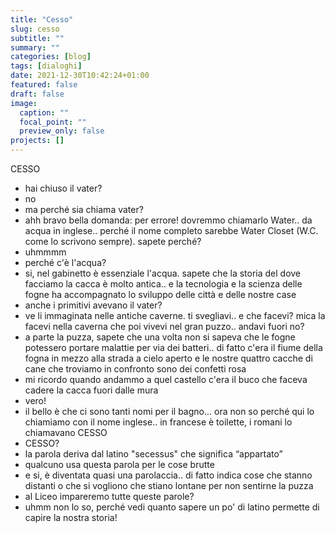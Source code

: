 ```yaml
---
title: "Cesso"
slug: cesso
subtitle: ""
summary: ""
categories: [blog]
tags: [dialoghi]
date: 2021-12-30T10:42:24+01:00
featured: false
draft: false
image:
  caption: ""
  focal_point: ""
  preview_only: false
projects: []
---
```


CESSO
- hai chiuso il vater?
- no
- ma perché sia chiama vater?
- ahh bravo bella domanda: per errore! dovremmo chiamarlo Water.. da acqua in inglese.. perché il nome completo sarebbe Water Closet (W.C. come lo scrivono sempre). sapete perché?
- uhmmmm
- perché c'è l'acqua?
- si, nel gabinetto è essenziale l'acqua. sapete che la storia del dove facciamo la cacca è molto antica.. e la tecnologia e la scienza delle fogne ha accompagnato lo sviluppo delle città e delle nostre case
- anche i primitivi avevano il vater?
- ve li immaginata nelle antiche caverne. ti svegliavi.. e che facevi? mica la facevi nella caverna che poi vivevi nel gran puzzo.. andavi fuori no?
- a parte la puzza, sapete che una volta non si sapeva che le fogne potessero portare malattie per via dei batteri.. di fatto c'era il fiume della fogna in mezzo alla strada a cielo aperto e le nostre quattro cacche di cane che troviamo in confronto sono dei confetti rosa 
- mi ricordo quando andammo a quel castello c'era il buco che faceva cadere la cacca fuori dalle mura
- vero!
- il bello è che ci sono tanti nomi per il bagno... ora non so perché qui lo chiamiamo con il nome inglese.. in francese è toilette, i romani lo chiamavano CESSO
- CESSO?
- la parola deriva dal latino "secessus" che significa “appartato”
- qualcuno usa questa parola per le cose brutte
- e si, è diventata quasi una parolaccia.. di fatto indica cose che stanno distanti o che si vogliono che stiano lontane per non sentirne la puzza
- al Liceo impareremo tutte queste parole?
- uhmm non lo so, perché vedi quanto sapere un po' di latino permette di capire la nostra storia!
